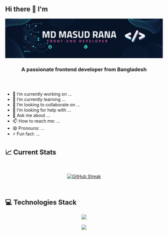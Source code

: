 ## Hi there 👋 I'm
![Github banner image](https://raw.githubusercontent.com/mrana007/mrana007/main/assets/git%20banner.gif "Github banner image")
 
 <h3 align="center">A passionate frontend developer from Bangladesh</h3>
 
 ##
</br>

- 🔭 I’m currently working on ...
- 🌱 I’m currently learning ...
- 👯 I’m looking to collaborate on ...
- 🤔 I’m looking for help with ...
- 💬 Ask me about ...
- 📫 How to reach me: ...
- 😄 Pronouns: ...
- ⚡ Fun fact: ...

## 📈 Current Stats
</br>
<p align="center">
<a href="https://git.io/streak-stats"><img src="https://github-readme-streak-stats.herokuapp.com?user=mrana007&theme=bear&date_format=M%20j%5B%2C%20Y%5D" alt="GitHub Streak" /></a>
</p>
</br>

## 💻 Technologies Stack
<p align="center">
  <a href="https://skillicons.dev">
    <img src="https://skillicons.dev/icons?i=html,css,js,express,github," />
  </a>
</p>
<p align="center">
  <a href="https://skillicons.dev">
    <img src="https://skillicons.dev/icons?i=tailwind,react,vercel,mongodb,firebase," />
  </a>
</p>


